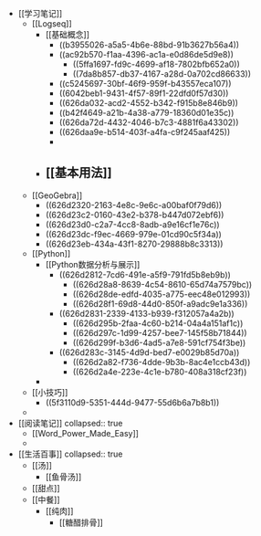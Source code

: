 - [[学习笔记]]
	- [[Logseq]]
		- [[基础概念]]
			- ((b3955026-a5a5-4b6e-88bd-91b3627b56a4))
			- ((ac92b570-f1aa-4396-ac1a-e0d86de5d9e8))
				- ((5ffa1697-fd9c-4699-af18-7802bfb652a0))
				- ((7da8b857-db37-4167-a28d-0a702cd86633))
			- ((c5245697-30bf-46f9-959f-b43557eca107))
			- ((6042beb1-9431-4f57-89f1-22dfd0f57d30))
			- ((626da032-acd2-4552-b342-f915b8e846b9))
			- ((b42f4649-a21b-4a38-a779-18360d01e35c))
			- ((626da72d-4432-4046-b7c3-4881f6a43302))
			- ((626daa9e-b514-403f-a4fa-c9f245aaf425))
			-
		- [[基本用法]]
			-
	- [[GeoGebra]]
		- ((626d2320-2163-4e8c-9e6c-a00baf0f79d6))
		- ((626d23c2-0160-43e2-b378-b447d072ebf6))
		- ((626d23d0-c2a7-4cc8-8adb-a9e16cf1e76c))
		- ((626d23dc-f9ec-4669-979e-01cd90c5f34a))
		- ((626d23eb-434a-43f1-8270-29888b8c3313))
	- [[Python]]
		- [[Python数据分析与展示]]
			- ((626d2812-7cd6-491e-a5f9-791fd5b8eb9b))
				- ((626d28a8-8639-4c54-8610-65d74a7579bc))
				- ((626d28de-edfd-4035-a775-eec48e012993))
				- ((626d28f1-69d8-44d0-850f-a9adc9e1a336))
			- ((626d2831-2339-4133-b939-f312057a4a2b))
				- ((626d295b-2faa-4c60-b214-04a4a151af1c))
				- ((626d297c-1d99-4257-bee7-145f58b71844))
				- ((626d299f-b3d6-4ad5-a7e8-591cf754f3be))
			- ((626d283c-3145-4d9d-bed7-e0029b85d70a))
				- ((626d2a82-f736-4dde-9b3b-8ac4e1ccb43d))
				- ((626d2a4e-223e-4c1e-b780-408a318cf23f))
		-
	- [[小技巧]]
		- ((5f3110d9-5351-444d-9477-55d6b6a7b8b1))
	-
- [[阅读笔记]]
  collapsed:: true
	- [[Word_Power_Made_Easy]]
	-
- [[生活百事]]
  collapsed:: true
	- [[汤]]
		- [[鱼骨汤]]
	- [[甜点]]
	- [[中餐]]
		- [[纯肉]]
			- [[糖醋排骨]]
